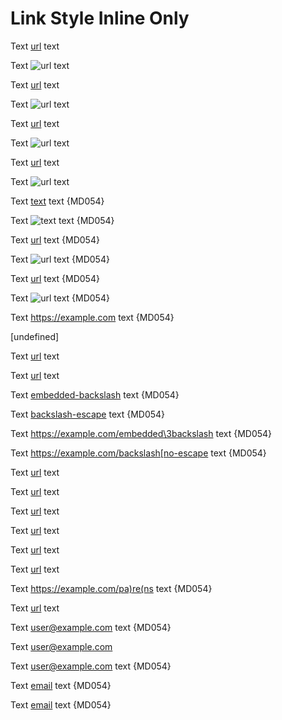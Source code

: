 # Link Style Inline Only

Text [url](https://example.com) text

Text ![url](https://example.com) text

Text [url](<https://example.com>) text

Text ![url](<https://example.com>) text

Text [url](https://example.com "title") text

Text ![url](https://example.com "title") text

Text [url](https://example.com
"title") text

Text ![url](https://example.com
"title") text

Text [text][url] text {MD054}

Text ![text][url] text {MD054}

Text [url][] text {MD054}

Text ![url][] text {MD054}

Text [url] text {MD054}

Text ![url] text {MD054}

Text <https://example.com> text {MD054}

[url]: https://example.com "title"

[undefined]

Text [url](https://example.com/embedded\3backslash) text

Text [url](https://example.com/backslash\[escape) text

Text [embedded-backslash] text {MD054}

Text [backslash-escape] text {MD054}

Text <https://example.com/embedded\3backslash> text {MD054}

Text <https://example.com/backslash[no-escape> text {MD054}

[embedded-backslash]: https://example.com/embedded\3backslash

[backslash-escape]: https://example.com/backslash\[escape

Text [url](<https://example.com/embedded space>) text

Text [url](<https://example.com/embedded)paren>) text

Text [url](https://example.com/\(parens\)) text

Text [url](https://example.com/pa(re(ns))) text

Text [url](relative/path) text

Text [url](#fragment) text

Text <https://example.com/pa)re(ns> text {MD054}

Text [url](https://example.com/an>g<le>) text

Text <user@example.com> text {MD054}

Text [user@example.com](user@example.com)

Text [user@example.com][email] text {MD054}

Text [email][] text {MD054}

Text [email] text {MD054}

[email]: user@example.com

<!-- markdownlint-configure-file {
  "link-fragments": false,
  "link-image-reference-definitions": false,
  "link-image-style": {
    "autolink": false,
    "full": false,
    "collapsed": false,
    "shortcut": false
  }
} -->
